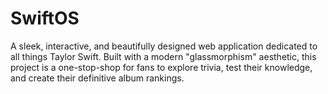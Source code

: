 # SwiftOS
A sleek, interactive, and beautifully designed web application dedicated to all things Taylor Swift. Built with a modern "glassmorphism" aesthetic, this project is a one-stop-shop for fans to explore trivia, test their knowledge, and create their definitive album rankings.
